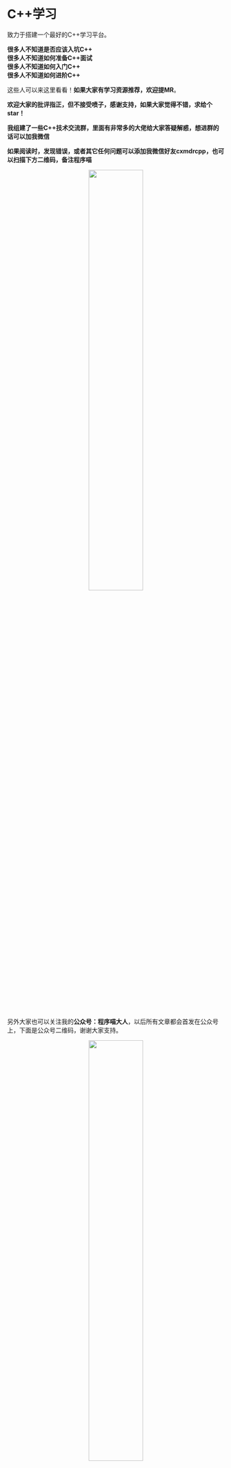 # C++学习

致力于搭建一个最好的C++学习平台。

**很多人不知道是否应该入坑C++**  
**很多人不知道如何准备C++面试**  
**很多人不知道如何入门C++**  
**很多人不知道如何进阶C++**  


这些人可以来这里看看！**如果大家有学习资源推荐，欢迎提MR**。  

**欢迎大家的批评指正，但不接受喷子，感谢支持，如果大家觉得不错，求给个star！** 

**我组建了一些C++技术交流群，里面有非常多的大佬给大家答疑解惑，想进群的话可以加我微信**  

**如果阅读时，发现错误，或者其它任何问题可以添加我微信好友cxmdrcpp，也可以扫描下方二维码，备注程序喵**  

<div align=center><img src="img/wechat.jpg" width="50%" height="50%"></div>

另外大家也可以关注我的**公众号：程序喵大人**，以后所有文章都会首发在公众号上，下面是公众号二维码，谢谢大家支持。  
<div align=center><img src="img/cxmdr.jpg" width="50%" height="50%"></div>

## 干货

### 入门必备  

#### 基础

- [入门可以首先看清华郑莉老师视频](https://www.bilibili.com/video/BV18J411Q77z?from=search&seid=1046128869673496982&spm_id_from=333.337.0.0)

- [C++学习路线](https://mp.weixin.qq.com/s/poq9aDdEL5kLM5sjSqJ72A)

- [C++服务端学习路线](https://mp.weixin.qq.com/s/6qTLqEU5JuxBo0wHjBWG0Q)

- [如何入门C++](https://mp.weixin.qq.com/s/koqsBzRSjh_M5GrI-WZhgw)

- [C++基础知识汇总](https://mp.weixin.qq.com/s/eYLJ0pzSQjOfXgDsXL0p0w)

- [C++面试宝典](https://mp.weixin.qq.com/s/qhFERQ1odNkgZS0PkHm1EA)

- [数组长度可以为变量吗？](https://mp.weixin.qq.com/s/rR6YhNdZDLQ2TADfDzWP3Q)

- [是否应该使用异常处理](https://mp.weixin.qq.com/s/BIaz2Vbf3HyjEDTM9abSAg)

- [new/delete、new[]/delete[]为什么需要配对使用](https://mp.weixin.qq.com/s/5vFess8NxQdUwsvtrWs8WA)

- [指针和引用的区别以及使用场景](https://mp.weixin.qq.com/s/f9KQ1eNGGSY2Lqv9JM4UVQ)

- [C++对象布局分析](https://mp.weixin.qq.com/s/sufz7wxC_rwc1q3FXY-QMQ)

- [C++为什么要入这4种类型转换?](https://mp.weixin.qq.com/s/6YW7VX787X7kZiRBLbVn-Q)

- [为什么会出现nullptr?](https://mp.weixin.qq.com/s/dov9ofXoJTX8rEa9asTZuQ)

- [非常全面的时间相关所有函数使用](https://mp.weixin.qq.com/s/0W8JBokXk0vPlAtkd2sFPQ)

- [C++编码规范](https://mp.weixin.qq.com/s/ulSr2GUc1pJf09LxnwTTqQ)

- [sqlite3使用教程](https://mp.weixin.qq.com/s/xrIxe9JE7uNzir0c8i1tsQ)

- [如何学好C++？](https://mp.weixin.qq.com/s/VJc_pIdYjmvU1t7W0zTpBA)

- [volatile关键字解析](https://mp.weixin.qq.com/s/6rkCEBuFjUHERk9RmeWLbQ)

- [C++避坑指南](https://mp.weixin.qq.com/s/7PolqHz6IH1wuZTXKPU_xg)

- [字符串split方法实现](http://mp.weixin.qq.com/s?__biz=MzkyODE5NjU2Mw==&amp;mid=2247486443&amp;idx=1&amp;sn=2ef53ffb979f863622e05ce463f4c24f&amp;chksm=c21d3957f56ab041b70791c06a1ac0d745f21a3572fd101691d7a114a786a78e5c107ba69d7f&token=1242239139&lang=zh_CN#rd)

#### C++11 新特性  

- [auto&decltype知识点](https://mp.weixin.qq.com/s/3BQ2JlVQsE0sm6eDNa5AdA)  

- [左值、右值、左值引用、右值引用、移动语义、完美转发](https://mp.weixin.qq.com/s/aCv7vIyrGyqu06QpNjZFTA)

- [C++11列表初始化](https://mp.weixin.qq.com/s/wpV4K0aJS9l3ilk4nuurQA) 

- [std::function和lambda表达式](https://mp.weixin.qq.com/s/6zzF8GEgpMsNrdoBLi5csA)  

- [C++11的模板改进](https://mp.weixin.qq.com/s/bnu46tUodqxKLfLJ5Zxd0A)  

- [智能指针](https://mp.weixin.qq.com/s/Aujdxj3k_apNwW9Cnd3_eg)

- [线程相关所有知识点](https://mp.weixin.qq.com/s/rPjRTOTYK2SGr6WxgWI_Vg)

- [C++11新特性的所有知识点](https://mp.weixin.qq.com/s/kAH-402oYgAa3GAVgJ8EaQ)

#### C++14 新特性

- [C++14新特性的所有知识点](https://mp.weixin.qq.com/s/xeeOfusRDSUQQyplUA-o7g)

#### C++17 新特性

- [C++17新特性的所有知识点](https://mp.weixin.qq.com/s/6FcCfFWHwcmywPuemyxHng)

#### C++20 新特性

- [C++20新特性指南](https://mp.weixin.qq.com/s/TSnN9QRyqZsa8i9-KKKDpQ)

#### 常用的新特性

- [我常用的C++新特性](https://mp.weixin.qq.com/s?__biz=MzkyODE5NjU2Mw==&amp;mid=2247486826&amp;idx=1&amp;sn=6c9779db19fb28585aceb904878d203b&amp;chksm=c21d3fd6f56ab6c0e3ef5ab39d67006942e30d8bd2607a1023d23db7e7dff97796e1ab288d8f&token=1242239139&lang=zh_CN#rd)

#### 必备技能

- [如何写简历](https://mp.weixin.qq.com/s/JBVR4W4cyd3xVvF6dAEF4g)

- [程序员必备技能](https://mp.weixin.qq.com/s/IVdtn_9DQXO0a3pn_jHhaA)

- [如何适应新环境](https://mp.weixin.qq.com/s/jJsUf9YfzVMGIVk2AwKNTA)

- [大佬的经验之谈](https://mp.weixin.qq.com/s/1PpbVTu9Dt3Zr4YuDpC_uQ)


### 进阶必备

#### 常识

- [条件变量有个坑需要注意](https://mp.weixin.qq.com/s/gqq6TZCNabI3qvejzqFcGQ)

- [为什么都说虚函数慢？](https://mp.weixin.qq.com/s/eIS8kjPT6R_uQMqLwKSXDQ)

- [C++内存管理全景指南](https://mp.weixin.qq.com/s/GGoPUZjgmGPewATL_QuJSA)

- [编译器如何实现的lambda表达式](http://mp.weixin.qq.com/s?__biz=MzkyODE5NjU2Mw==&amp;mid=2247486751&amp;idx=1&amp;sn=0bd745ce0b6af60ea289fc0619e9314f&amp;chksm=c21d3fa3f56ab6b53bd56abacbb1bc2c572d9fdcaa59666dde8c07ee151f9566418f94e300de&token=1242239139&lang=zh_CN#rd)

- [普通的int main(){}没有写return 0会怎么样？](https://mp.weixin.qq.com/s/k3i7MW28UVtr86RU51-KuQ)

#### 源码分析

- [源码分析string的实现](https://mp.weixin.qq.com/s/jnYQ_TRqe8otOhST8Pesww)

- [源码分析shared_ptr的实现](https://mp.weixin.qq.com/s/rx5QvFHCacC7SHtXlV_C8w)

- [分析STL的基础能力：type_traits](https://mp.weixin.qq.com/s/4VbipLVR34D_iOMiJntHnw)

- [STL容器源码分析](https://mp.weixin.qq.com/s/Khys6g82qRQxqJjKSUTreA)

#### 性能优化

- [高效代码的一些建议](https://mp.weixin.qq.com/s/B0cKUQyL4q34Zb6TggtcRQ)

- [编译器都做了哪些优化](https://mp.weixin.qq.com/s/_Dunn97fMDkEhkPidf1IJw)

- [strip必知必会](https://mp.weixin.qq.com/s/twFor039zSOuqVKE4XdX0Q)

- [静态代码分析工具：让bug无所遁形](https://mp.weixin.qq.com/s/zMwRLdO6ccIelrrvVwYEKg)

- [科普内存对齐](https://mp.weixin.qq.com/s/iJlOcQjVf6e7a3K84fdekg)

- [高性能代码必备：CPU Cache](https://mp.weixin.qq.com/s/iKWQZxn6XYKU9KnlBRynfg)

- [if-else效率为什么这么低？](https://mp.weixin.qq.com/s/m8avve1ahFrf8KJ0n2w8mA)

- [如何消灭if-else](https://mp.weixin.qq.com/s/cSrJao-sexcS18EhIQlA-Q)

- [性能调优工具大全](https://mp.weixin.qq.com/s/WL-agdox7uNaPe4PV8HgQg)

- [如何优化Linux程序体积大小](https://mp.weixin.qq.com/s/oOExVor6RMDE3SHG4UZ1_Q)

- [代码效率分析](https://mp.weixin.qq.com/s/i7V6lmtQpuFADYZ8ApmkWA)

- [并发方向的优化](https://mp.weixin.qq.com/s/sxlmaCChrosZ8Qcaew7G7A)

- [内存方向的优化](https://mp.weixin.qq.com/s/0uK98WsXv57lJYakA2oqGg)

- [如何设计结构体](https://mp.weixin.qq.com/s/FbaGdRgUFmfXYY52NxbbbA)

- [如何设计C++的类](https://mp.weixin.qq.com/s/p7zzhYgJklbNhkl362r0fQ)

- [多线程的一些建议](https://mp.weixin.qq.com/s/SkH2CotAenSE79I2LMbD0w)

#### 造轮子必备

- [如何设计高效的log模块](https://mp.weixin.qq.com/s/hdkjkNaLQFGP2M83GN7JkQ)

- [如何实现功能完备的线程池](https://mp.weixin.qq.com/s/uz85-w9ZfwRP0ZZCI7jOzQ)

- [如何实现定时器](https://mp.weixin.qq.com/s/Hmn5B7qctAp20tggnQcFTw)

- [怎么自己写一个内存泄漏检测工具](https://mp.weixin.qq.com/s/NE4Ozd2XtIshN45YJjR04Q)

#### 编译链接

- [gcc test.cc的背后经历了什么？](https://mp.weixin.qq.com/s/PaXLQnaCjGkQGIjnPnqRww)

- [程序一定要从main函数开始运行吗？](https://mp.weixin.qq.com/s/ZkLAykPN5UbZuYsDn97kDA)

- [程序链接与分段知识点](https://mp.weixin.qq.com/s/p6WyMlTQJ6ZumZFdt3531w)

- [可执行程序装载到虚拟内存全过程](https://mp.weixin.qq.com/s/86HecgrAj4gH7ZQi0jF0Ng)

- [函数调用全流程](https://mp.weixin.qq.com/s/rHLPyrEPLHdZCuJ175Cung)

- [共享库的版本控制](https://mp.weixin.qq.com/s/nQgM0zT24chXn7kzhQ5ypA)

- [动态链接原理](https://mp.weixin.qq.com/s/IE7nE6ERb_0OtnZbF-GK8g)

- [静态链接与动态链接的区别](https://mp.weixin.qq.com/s/VDnTE6ImQXt_MxbhEHQk_Q)

- [科普文：编译链接的套路](https://mp.weixin.qq.com/s/R1hiec0Z0T5bPHswkLNQWw)

- [Debug模式和Release模式的区别](https://mp.weixin.qq.com/s/A_XLPZ-FgYIUMHLYVum7jQ)


#### 调试系列

- [代码调试手段](https://mp.weixin.qq.com/s/wFy3EueN1oEMTKjeNBYuRg)

- [Linux如何调试内存泄漏](https://mp.weixin.qq.com/s/0JsxzsOAQfLPCSpldYkKkA)

- [gdb使用指南](https://mp.weixin.qq.com/s/S-B2KZ7UTaIDzAgKG32VAQ)

- [如何使用gdb定位死锁问题](https://mp.weixin.qq.com/s/O4xuCcPMXG4Y9ktIn8578A)


### 操作系统

- [推荐清华老师的操作系统视频](https://www.bilibili.com/video/BV1uW411f72n?from=search&seid=7182050251415608805)

- [推荐哈工大老师的操作系统视频](https://www.bilibili.com/video/BV1d4411v7u7?from=search&seid=7182050251415608805)

- [推荐一个内核学习的视频](https://www.bilibili.com/video/BV1yD4y1m7Q9)

- [进程和线程相关知识点总结](https://mp.weixin.qq.com/s/NCl17jrOwP_A017nUqOkJQ)

- [Linux内存布局与malloc底层实现分析](https://mp.weixin.qq.com/s/3bXAGR_7XLX21nkdl9dQ8Q)

- [操作系统内存管理知识点](https://mp.weixin.qq.com/s/yzvye0rJto1P7zSTh03kZQ)

- [64位系统与32位系统的区别](https://mp.weixin.qq.com/s/Ls0YAbXPHLdu7LG3VzNsTw)


### 设计模式

- [推荐一个非常好的学习设计模式的网站](https://refactoringguru.cn/design-patterns)

- [设计模式汇总](https://mp.weixin.qq.com/s/knzV1-bmrI7jhQqnhogGkw)


### Java

- [JNI如何巧妙获取env](https://mp.weixin.qq.com/s/Q7hq4BceQ3JCr3CXhbma4g)

- [JNI内存管理之Local Reference和Global Reference知识点](https://mp.weixin.qq.com/s/5Q2Exx9W5BckpI3AhzShHQ)


### 算法

- [袁厨的算法小屋](https://github.com/chefyuan/algorithm-base)  


## 科普

- [计算机为什么从0开始计数](https://mp.weixin.qq.com/s/6zAmABxH8jHy8l5r0_9Kag)

- [为什么不能include cpp](https://mp.weixin.qq.com/s/NVEZnF1HqpIMSBlw_PXwyA)

- [if-else和switch-case效率对比分析](https://mp.weixin.qq.com/s/mTik1pfNigGnVnB6oK8ilA)

## 生活

- [打工人保命指南](https://mp.weixin.qq.com/s/4hY8xM7omrVOnvexJmCehA)

- [不要为35岁焦虑](http://mp.weixin.qq.com/s?__biz=MzkyODE5NjU2Mw==&mid=2247486284&idx=1&sn=0b6109414afaf5164c5a782407bbe923&chksm=c21d39f0f56ab0e6ca8115cceb9b3774fcdbec3aab221635e2fb281be1b381d259280d30c44b&token=830665182&lang=zh_CN#rd)

- [防诈骗指南](http://mp.weixin.qq.com/s?__biz=MzkyODE5NjU2Mw==&amp;mid=2247486676&amp;idx=1&amp;sn=709abc972c52ea6019f93f562da2efee&amp;chksm=c21d3e68f56ab77eec8e6215321413f1f707f4cae8f72bdc135d58f22b88e4ce17f64f93f8e0&token=1242239139&lang=zh_CN#rd)

## 其它

- [C语言如何实现动态扩容的string](https://mp.weixin.qq.com/s/6T4LN3Qkc9OJeCQEBiivcQ)


